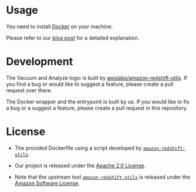
# Usage

You need to install [Docker](https://www.docker.com/get-docker) on your machine.

Please refer to our [blog post][alooma-blog-post] for a detailed explanation.

# Development

The Vacuum and Analyze logic is built by [awslabs/amazon-redshift-utils][1]. If you find a bug or would like to suggest a feature, please create a pull request over there.

The Docker wrapper and the entrypoint is built by us. If you would like to fix a bug or a suggest a feature, please create a pull request in this repository.

# License

* The provided Dockerfile using a script developed by [`amazon-redshift-utils`][amazon-redshift-utils-license]. 

* Our project is released under the [Apache 2.0 License][apache-2-license].


* Note that the upstream tool [`amazon-redshift-utils`][amazon-redshift-utils-license] is released under the [Amazon Software License][asl].



[amazon-redshift-utils-license]: https://github.com/awslabs/amazon-redshift-utils/blob/master/LICENSE.txt
[apache-2-license]: https://choosealicense.com/licenses/apache-2.0/
[asl]: http://aws.amazon.com/asl/
[alooma-blog-post]: https://www.alooma.com/blog/vacuum-analyze
[1]: https://github.com/awslabs/amazon-redshift-utils.git
